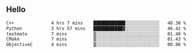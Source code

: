 ## Hello
<!--START_SECTION:waka-->

```txt
C++              4 hrs 7 mins    ████████████░░░░░░░░░░░░░   48.38 %
Python           3 hrs 57 mins   ███████████▓░░░░░░░░░░░░░   46.42 %
textmate         7 mins          ▒░░░░░░░░░░░░░░░░░░░░░░░░   01.48 %
CMake            7 mins          ▒░░░░░░░░░░░░░░░░░░░░░░░░   01.43 %
ObjectiveC       4 mins          ▒░░░░░░░░░░░░░░░░░░░░░░░░   00.80 %
```

<!--END_SECTION:waka-->
